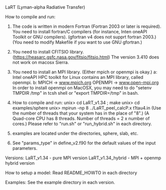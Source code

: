 LaRT (Lyman-alpha Radiative Transfer)

How to compile and run:

   1) The code is written in modern Fortran (Fortran 2003 or later is required).
      You need to install fortran/C compilers (for instance, Inten oneAPI Toolkit or GNU compilers).
      (gfortran v4 does not supprt fortran 2003.)
      (You need to modify Makefile if you want to use GNU gfortran.)

   2) You need to install CFITSIO library. (https://heasarc.gsfc.nasa.gov/fitsio/fitsio.html)
      The version 3.410 does not work on macosx Sierra.

   3) You need to install an MPI library. (Either mpich or openmpi is okay.)
      a: Intel oneAPI HPC toolkit for Linux contains an MPI library, called openmpi.
      b: MPICH   -> www.mpich.org
         OPENMPI -> www.open-mpi.org
         In order to install openmpi on MacOSX, you may need to do "setenv TMPDIR /tmp" in tcsh shell or "export TMPDIR=/tmp" in bash.

   4) How to compile and run:
      unix> cd LaRT_v1.34 ; make
      unix> cd examples/sphere
      unix> mpirun -np 8 ../LaRT_peel_calcP.x t1tau4.in
      (Use the number of threads that your system has in the place of "8".)
      (A Quad-core CPU has 8 threads. Number of threads = 2 x number of cores.)
      Please refer to "run.sh" or "run_hybrid.sh" in each directory.

   5) examples are located under the directories, sphere, slab, etc.

   6) See "params_type" in define_v2.f90 for the default values of the input parameters.

Versions:
  LaRT_v1.34 - pure MPI version
  LaRT_v1.34_hybrid - MPI + openmp hybrid version

How to setup a model:
  Read README_HOWTO in each directory

Examples:
  See the example directory in each version.